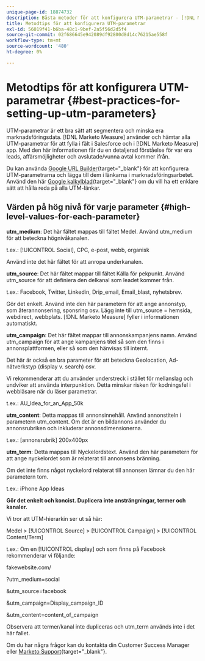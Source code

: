 ```yaml
---
unique-page-id: 18874732
description: Bästa metoder för att konfigurera UTM-parametrar - [!DNL Marketo Measure] - Produktdokumentation
title: Metodtips för att konfigurera UTM-parametrar
exl-id: 56019f41-b6ba-48c1-9bef-2a5f56d2d5f4
source-git-commit: 02f686645e942089df92800d8d14c76215ae558f
workflow-type: tm+mt
source-wordcount: '480'
ht-degree: 0%

---
```


# Metodtips för att konfigurera UTM-parametrar {#best-practices-for-setting-up-utm-parameters}

UTM-parametrar är ett bra sätt att segmentera och minska era marknadsföringsdata. [!DNL Marketo Measure] använder och hämtar alla UTM-parametrar för att fylla i fält i Salesforce och i [!DNL Marketo Measure] app. Med den här informationen får du en detaljerad förståelse för var era leads, affärsmöjligheter och avslutade/vunna avtal kommer ifrån.

Du kan använda [Google URL Builder](https://support.google.com/analytics/answer/1033867?hl=en){target=&quot;_blank&quot;} för att konfigurera UTM-parametrarna och lägga till dem i länkarna i marknadsföringsarbetet. Använd den här [Google kalkylblad](https://docs.google.com/spreadsheets/d/1QCIr1WUJQHE68cA4VTks2XE7nxuryaUymCEy_23-Oew/edit#gid=0){target=&quot;_blank&quot;} om du vill ha ett enklare sätt att hålla reda på alla UTM-länkar.

## Värden på hög nivå för varje parameter {#high-level-values-for-each-parameter}

**utm_medium**: Det här fältet mappas till fältet Medel. Använd utm_medium för att beteckna högnivåkanalen.

t.ex.: [!UICONTROL Social], CPC, e-post, webb, organisk

Använd inte det här fältet för att anropa underkanalen.

**utm_source**: Det här fältet mappar till fältet Källa för pekpunkt. Använd utm_source för att definiera den delkanal som leadet kommer från.

t.ex.: Facebook, Twitter, Linkedin, Drip_email, Email_blast, nyhetsbrev.

Gör det enkelt. Använd inte den här parametern för att ange annonstyp, som återannonsering, sponsring osv. Lägg inte till utm_source = hemsida, webdirect, webbplats. [!DNL Marketo Measure] fyller i informationen automatiskt.

**utm_campaign**: Det här fältet mappar till annonskampanjens namn. Använd utm_campaign för att ange kampanjens titel så som den finns i annonsplattformen, eller så som den hänvisas till internt.

Det här är också en bra parameter för att beteckna Geolocation, Ad-nätverkstyp (display v. search) osv.

Vi rekommenderar att du använder understreck i stället för mellanslag och undviker att använda interpunktion. Detta minskar risken för kodningsfel i webbläsare när du läser parametrar.

t.ex.: AU_Idea_for_an_App_50k

**utm_content**: Detta mappas till annonsinnehåll. Använd annonstiteln i parametern utm_content. Om det är en bildannons använder du annonsrubriken och inkluderar annonsdimensionerna.

t.ex.: [annonsrubrik] 200x400px

**utm_term**: Detta mappas till Nyckelordstext. Använd den här parametern för att ange nyckelordet som är relaterat till annonsens bränning.

Om det inte finns något nyckelord relaterat till annonsen lämnar du den här parametern tom.

t.ex.: iPhone App Ideas

**Gör det enkelt och koncist. Duplicera inte ansträngningar, termer och kanaler.**

Vi tror att UTM-hierarkin ser ut så här:

Medel > [!UICONTROL Source] > [!UICONTROL Campaign] > [!UICONTROL Content/Term]

t.ex.: Om en [!UICONTROL display] och som finns på Facebook rekommenderar vi följande:

fakewebsite.com/

?utm_medium=social

&amp;utm_source=facebook

&amp;utm_campaign=Display_campaign_ID

&amp;utm_content=content_of_campaign

Observera att termer/kanal inte dupliceras och utm_term används inte i det här fallet.

Om du har några frågor kan du kontakta din Customer Success Manager eller [Marketo Support](https://nation.marketo.com/t5/support/ct-p/Support){target=&quot;_blank&quot;}.
